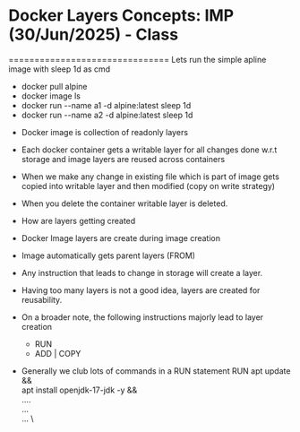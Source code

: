 # Docker Layers Concepts: IMP (30/Jun/2025) - Class
===============================
Lets run the simple apline image with sleep 1d as cmd
  - docker pull alpine
  - docker image ls
  - docker run --name a1 -d alpine:latest sleep 1d
  - docker run --name a2 -d alpine:latest sleep 1d
 
 * Docker image is collection of readonly layers
 * Each docker container gets a writable layer for all changes done w.r.t storage and image layers are reused across containers
 * When we make any change in existing file which is part of image gets copied into writable layer and then modified (copy on write strategy)
 * When you delete the container writable layer is deleted.

 * How are layers getting created
 * Docker Image layers are create during image creation
 * Image automatically gets parent layers (FROM)
 * Any instruction that leads to change in storage will create a layer.
 * Having too many layers is not a good idea, layers are created for reusability.
 * On a broader note, the following instructions majorly lead to layer creation
   * RUN
   * ADD | COPY
 * Generally we club lots of commands in a RUN statement
  RUN apt update && \
    apt install openjdk-17-jdk -y && \
    .... \
    ... \
    ... \
